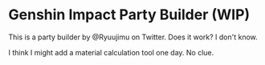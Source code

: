 # Genshin Impact Party Builder (WIP)

This is a party builder by @Ryuujimu on Twitter. Does it work? I don't know.

I think I might add a material calculation tool one day. No clue.
